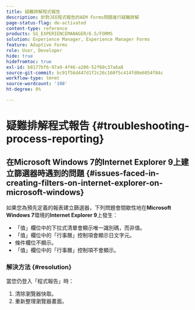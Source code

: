 ```yaml
---
title: 疑難排解程式報告
description: 針對JEE程式報告的AEM Forms問題進行疑難排解
page-status-flag: de-activated
content-type: reference
products: SG_EXPERIENCEMANAGER/6.5/FORMS
solution: Experience Manager, Experience Manager Forms
feature: Adaptive Forms
role: User, Developer
hide: true
hidefromtoc: true
exl-id: b8177bf6-97a9-4f46-a206-52f60c37a6a8
source-git-commit: bc91f56d447d1f2c26c160f5c414fd0e6054f84c
workflow-type: tm+mt
source-wordcount: '108'
ht-degree: 0%

---
```


# 疑難排解程式報告 {#troubleshooting-process-reporting}

## 在Microsoft Windows 7的Internet Explorer 9上建立篩選器時遇到的問題 {#issues-faced-in-creating-filters-on-internet-explorer-on-microsoft-windows}

如果您為預先定義的報表建立篩選器，下列問題會間歇性地在&#x200B;**Microsoft Windows 7**&#x200B;環境的&#x200B;**Internet Explorer 9**&#x200B;上發生：

* 「值」欄位中的下拉式清單會顯示唯一識別碼，而非值。
* 「值」欄位中的「行事曆」控制項會顯示日文字元。
* 條件欄位不顯示。
* 「值」欄位中的「行事曆」控制項不會顯示。

### 解決方法 {#resolution}

當您仍登入「程式報告」時：

1. 清除瀏覽器快取。
1. 重新整理瀏覽器畫面。

